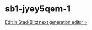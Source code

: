 # sb1-jyey5qem-1

[Edit in StackBlitz next generation editor ⚡️](https://stackblitz.com/~/github.com/garret1U/sb1-jyey5qem-1)
